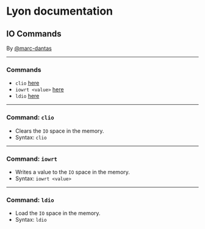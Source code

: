 # Lyon documentation
## IO Commands
By [@marc-dantas](https://github.com/marc-dantas)

<hr>

### Commands
- `clio` [here](#clio)
- `iowrt <value>` [here](#iowrt)
- `ldio` [here](#ldio)

<hr>

<h3 id="clio">Command: <code>clio</code></h3> 

- Clears the `IO` space in the memory.
- Syntax: `clio`

<hr>

<h3 id="iowrt">Command: <code>iowrt</code></h3>

- Writes a value to the `IO` space in the memory.
- Syntax: `iowrt <value>`

<hr>

<h3 id="ldio">Command: <code>ldio</code></h3>

- Load the `IO` space in the memory.
- Syntax: `ldio`